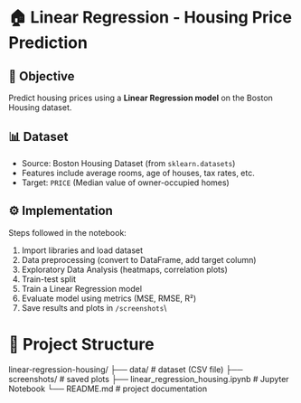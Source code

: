 # 🏠 Linear Regression - Housing Price Prediction

## 📌 Objective
Predict housing prices using a **Linear Regression model** on the Boston Housing dataset.

## 📊 Dataset
- Source: Boston Housing Dataset (from `sklearn.datasets`)
- Features include average rooms, age of houses, tax rates, etc.
- Target: `PRICE` (Median value of owner-occupied homes)

## ⚙️ Implementation
Steps followed in the notebook:
1. Import libraries and load dataset
2. Data preprocessing (convert to DataFrame, add target column)
3. Exploratory Data Analysis (heatmaps, correlation plots)
4. Train-test split
5. Train a Linear Regression model
6. Evaluate model using metrics (MSE, RMSE, R²)
7. Save results and plots in `/screenshots`\\


# 📂 Project Structure
linear-regression-housing/
├── data/ # dataset (CSV file)
├── screenshots/ # saved plots
├── linear_regression_housing.ipynb # Jupyter Notebook
└── README.md # project documentation
